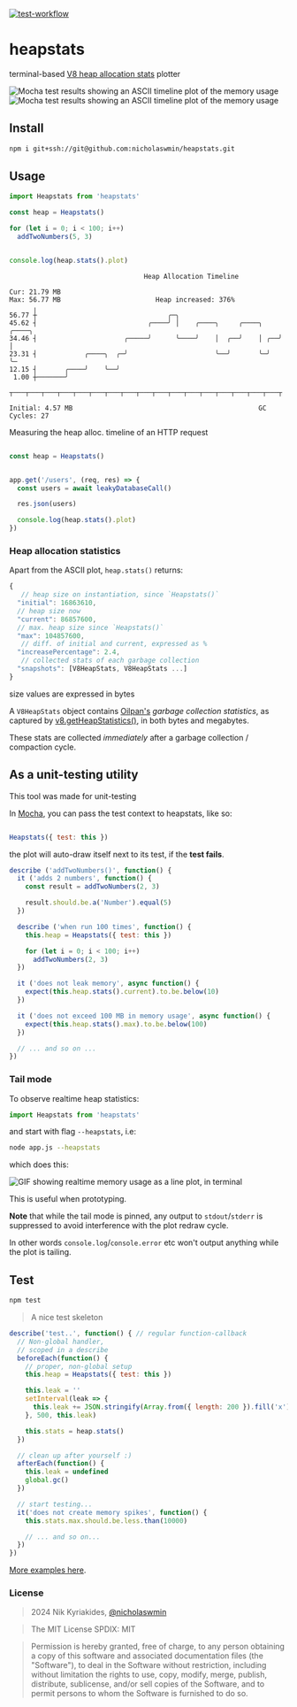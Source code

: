 [![test-workflow][test-workflow-badge]][ci-test]

# heapstats

terminal-based [V8 heap allocation stats][oil] plotter

<picture>
  <source media="(prefers-color-scheme: dark)" srcset=".github/docs/demo.png">
  <img alt="Mocha test results showing an ASCII timeline plot of the memory usage" src=".github/docs/demo-dark.png">
</picture>

<picture>
  <source media="(prefers-color-scheme: dark)" srcset=".github/docs/demo.png">
  <img alt="Mocha test results showing an ASCII timeline plot of the memory usage" src=".github/docs/demo.png">
</picture>


## Install

```bash
npm i git+ssh://git@github.com:nicholaswmin/heapstats.git
```

## Usage


```js
import Heapstats from 'heapstats'

const heap = Heapstats()

for (let i = 0; i < 100; i++)
  addTwoNumbers(5, 3)


console.log(heap.stats().plot)
```

```text
                                  Heap Allocation Timeline

Cur: 21.79 MB
Max: 56.77 MB                        Heap increased: 376%
      ╷
56.77 ┼                                 ╭─╮                                 
45.62 ┤                            ╭────╯ │    ╭────╮     ╭────╮    ╭────╮  
34.46 ┤                      ╭─────╯      ╰────╯    │  ╭──╯    │ ╭──╯    │  
23.31 ┤            ╭────╮  ╭─╯                      ╰──╯       ╰─╯       ╰─
12.15 ┤       ╭────╯    ╰──╯                                                
 1.00 ┼───────╯                                                             
      ┬───┬───┬───┬───┬───┬───┬───┬───┬───┬───┬───┬───┬───┬───┬───┬───┬───┬

Initial: 4.57 MB                                               GC Cycles: 27
```


Measuring the heap alloc. timeline of an HTTP request

```js

const heap = Heapstats()


app.get('/users', (req, res) => {
  const users = await leakyDatabaseCall()

  res.json(users)

  console.log(heap.stats().plot)
})
```

### Heap allocation statistics

Apart from the ASCII plot, `heap.stats()` returns:

```js
{
   // heap size on instantiation, since `Heapstats()`
  "initial": 16863610,
  // heap size now
  "current": 86857600,
  // max. heap size since `Heapstats()`
  "max": 104857600,
   // diff. of initial and current, expressed as %
  "increasePercentage": 2.4,
   // collected stats of each garbage collection
  "snapshots": [V8HeapStats, V8HeapStats ...]
}
```

size values are expressed in bytes

A `V8HeapStats` object contains [Oilpan's][oil] *garbage collection statistics*,
as captured by [v8.getHeapStatistics()][v8-heap-doc], in both bytes and
megabytes.

These stats are collected *immediately* after a
garbage collection / compaction cycle.


## As a unit-testing utility

This tool was made for unit-testing

In [Mocha][mocha], you can pass the test context to heapstats, like so:

```js

Heapstats({ test: this })
```

the plot will auto-draw itself next to its test, if the **test fails**.


```js
describe ('addTwoNumbers()', function() {
  it ('adds 2 numbers', function() {
    const result = addTwoNumbers(2, 3)

    result.should.be.a('Number').equal(5)
  })

  describe ('when run 100 times', function() {
    this.heap = Heapstats({ test: this })

    for (let i = 0; i < 100; i++)
      addTwoNumbers(2, 3)
  })

  it ('does not leak memory', async function() {
    expect(this.heap.stats().current).to.be.below(10)
  })

  it ('does not exceed 100 MB in memory usage', async function() {
    expect(this.heap.stats().max).to.be.below(100)
  })

  // ... and so on ...
})
```

### Tail mode


To observe realtime heap statistics:


```js
import Heapstats from 'heapstats'
```

and start with flag `--heapstats`, i.e:

```bash
node app.js --heapstats
```

which does this:

![GIF showing realtime memory usage as a line plot, in terminal][tail-demo]

This is useful when prototyping.

**Note** that while the tail mode is pinned, any output to `stdout`/`stderr`
is suppressed to avoid interference with the plot redraw cycle.

In other words `console.log`/`console.error` etc won't output anything
while the plot is tailing.

## Test

```bash
npm test
```

> A nice test skeleton

```js
describe('test..', function() { // regular function-callback
  // Non-global handler,
  // scoped in a describe
  beforeEach(function() {
    // proper, non-global setup
    this.heap = Heapstats({ test: this })

    this.leak = ''
    setInterval(leak => {
      this.leak += JSON.stringify(Array.from({ length: 200 }).fill('x'))
    }, 500, this.leak)

    this.stats = heap.stats()
  })

  // clean up after yourself :)
  afterEach(function() {
    this.leak = undefined
    global.gc()
  })

  // start testing...
  it('does not create memory spikes', function() {
    this.stats.max.should.be.less.than(10000)

    // ... and so on...
  })
})
```

[More examples here][examples].

### License

> 2024 Nik Kyriakides, [@nicholaswmin][nicholaswmin]

> The MIT License
> SPDIX: MIT

> Permission is hereby granted, free of charge, to any person obtaining a copy
> of this software and associated documentation files (the "Software"), to deal
> in the Software without restriction, including without limitation the rights
> to use, copy, modify, merge, publish, distribute, sublicense, and/or sell
> copies of the Software, and to permit persons to whom the Software is
> furnished to do so.

[nicholaswmin]: https://github.com/nicholaswmin
[test-workflow-badge]: https://github.com/nicholaswmin/memstat/actions/workflows/tests.yml/badge.svg
[ci-test]: https://github.com/nicholaswmin/heapstats/actions/workflows/tests.yml
[v8-heap-doc]: https://nodejs.org/api/v8.html#v8getheapstatsistics
[mdn-perf-observe]: https://developer.mozilla.org/en-US/docs/Web/API/PerformanceObserver
[oil]: https://v8.dev/blog/oilpan-library
[tail-demo]: .github/docs/tail-demo.gif
[mocha]: https://mochajs.org/
[no-mocha-arrow]: https://github.com/meteor/guide/issues/318
[examples]: .github/examples
[brittle-tests]: https://abseil.io/resources/swe-book/html/ch12.html
[streams]:https://en.wikipedia.org/wiki/Stream_(computing)
